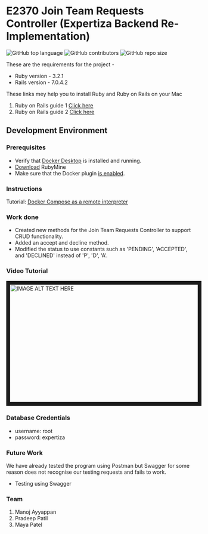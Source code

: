 # E2370 Join Team Requests Controller (Expertiza Backend Re-Implementation)
![GitHub top language](https://img.shields.io/github/languages/top/manoj-ayyappan/csc517_program3_E2370)
![GitHub contributors](https://img.shields.io/github/contributors/manoj-ayyappan/csc517_program3_E2370)
![GitHub repo size](https://img.shields.io/github/repo-size/manoj-ayyappan/csc517_Program3_E2370)


These are the requirements for the project - 

* Ruby version - 3.2.1
* Rails version - 7.0.4.2

These links mey help you to install Ruby and Ruby on Rails on your Mac
1. Ruby on Rails guide 1 [Click here](https://mac.install.guide/rubyonrails/5.html)
2. Ruby on Rails guide 2 [Click here](https://mac.install.guide/rubyonrails/7.html)

## Development Environment

### Prerequisites
- Verify that [Docker Desktop](https://www.docker.com/products/docker-desktop/) is installed and running.
- [Download](https://www.jetbrains.com/ruby/download/) RubyMine
- Make sure that the Docker plugin [is enabled](https://www.jetbrains.com/help/ruby/docker.html#enable_docker).

### Instructions
Tutorial: [Docker Compose as a remote interpreter](https://www.jetbrains.com/help/ruby/using-docker-compose-as-a-remote-interpreter.html)

### Work done
- Created new methods for the Join Team Requests Controller to support CRUD functionality. 
- Added an accept and decline method. 
- Modified the status to use constants such as 'PENDING', 'ACCEPTED', and 'DECLINED' instead of 'P', 'D', 'A'.

### Video Tutorial

<a href="http://www.youtube.com/watch?feature=player_embedded&v=BHniRaZ0_JE
" target="_blank"><img src="http://img.youtube.com/vi/BHniRaZ0_JE/maxresdefault.jpg" 
alt="IMAGE ALT TEXT HERE" width="560" height="315" border="10" /></a>

### Database Credentials
- username: root
- password: expertiza

### Future Work
We have already tested the program using Postman but Swagger for some reason does not recognise our testing requests and fails to work. 
- Testing using Swagger

### Team
1. Manoj Ayyappan
2. Pradeep Patil
3. Maya Patel
